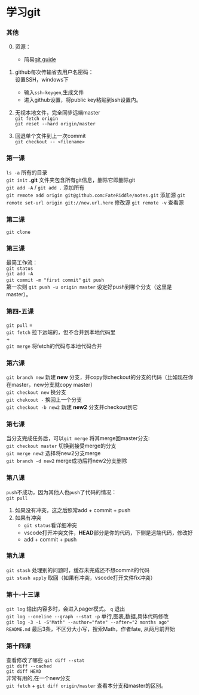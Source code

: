 # 学习git

### 其他
0. 资源：  
   * 简易[git guide](https://rogerdudler.github.io/git-guide/) 

1. github每次传输省去用户名密码：  
设置SSH，windows下  
    * 输入`ssh-keygen`,生成文件
    * 进入github设置，将public key粘贴到ssh设置内。

2. 无视本地文件，完全同步远端master  
    `git fetch origin`  
    `git reset --hard origin/master`
3. 回退单个文件到上一次commit  
    `git checkout -- <filename>`

### 第一课  
`ls -a`  所有的目录  
`git init`    **.git** 文件夹包含所有git信息，删除它即删除git  
`git add -A` / `git add .`  添加所有  
`git remote add origin git@github.com:FateRiddle/notes.git` 添加源
`git remote set-url origin git://new.url.here`  修改源
`git remote -v`  查看源

### 第二课
`git clone`

### 第三课
最简工作流：  
`git status`  
`git add -A`  
`git commit -m "first commit"`
`git push`  
第一次则 `git push -u origin master` 设定好push到哪个分支（这里是master）。  

### 第四-五课
`git pull` =   
`git fetch`  拉下远端的，但不合并到本地代码里  
+  
`git merge`  将fetch的代码与本地代码合并  

### 第六课
`git branch new`  新建 **new** 分支，并copy你checkout的分支的代码（比如现在你在master，new分支就copy master）  
`git checkout new`  换分支  
`git chekcout -` 换回上一个分支  
`git checkout -b new2` 新建 **new2** 分支并checkout到它  

### 第七课
当分支完成任务后，可以`git merge` 将其merge回master分支:  
`git checkout master` 切换到接受merge的分支  
`git merge new2`  选择将new2分支merge  
`git branch -d new2`  merge成功后将new2分支删除

### 第八课  
`push`不成功，因为其他人也`push`了代码的情况：  
`git pull`  
1. 如果没有冲突，这之后照常add + commit + push
2. 如果有冲突
    * `git status`看详细冲突
    * vscode打开冲突文件，**HEAD**部分是你的代码，下侧是远端代码，修改好  
    * add + commit + push  

### 第九课
`git stash`  处理别的问题时，缓存未完成还不想commit的代码  
`git stash apply`  取回（如果有冲突，vscode打开文件fix冲突）

### 第十-十三课
`git log`  输出内容多时，会进入pager模式。
`q` 退出  
`git log --oneline --graph --stat -p`  单行,图表,数据,具体代码修改  
`git log -3 -i -S"Math" --author="fate" --after="2 months ago" README.md` 最后3条，不区分大小写，搜索Math，作者fate, 从两月前开始

### 第十四课
查看修改了哪些
`git diff --stat`  
`git diff --cached`  
`git diff HEAD`  
非常有用的,在一个new分支  
`git fetch` + `git diff origin/master` 查看本分支和master的区别。





